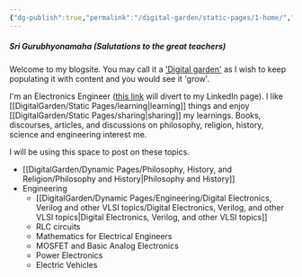 ```yaml
---
{"dg-publish":true,"permalink":"/digital-garden/static-pages/1-home/","tags":"gardenEntry","dgHomeLink":true,"dgPassFrontmatter":false}
---
```


##### Sri Gurubhyonamaha (Salutations to the great teachers)
Welcome to my blogsite. You may call it a ['Digital garden'](https://maggieappleton.com/garden-history) as I wish to keep populating it with content and you would see it 'grow'. 

I'm an Electronics Engineer ([this link](https://www.linkedin.com/in/shiva-teja-irivinti-352721156/) will divert to my LinkedIn page). I like [[DigitalGarden/Static Pages/learning|learning]] things and enjoy [[DigitalGarden/Static Pages/sharing|sharing]] my learnings. Books, discourses, articles, and discussions on philosophy, religion, history, science and engineering interest me. 

I will be using this space to post on these topics.

- [[DigitalGarden/Dynamic Pages/Philosophy, History, and Religion/Philosophy and History|Philosophy and History]]
- Engineering
	- [[DigitalGarden/Dynamic Pages/Engineering/Digital Electronics, Verilog and other VLSI topics/Digital Electronics, Verilog, and other VLSI topics|Digital Electronics, Verilog, and other VLSI topics]]
	- RLC circuits
	- Mathematics for Electrical Engineers
	- MOSFET and Basic Analog Electronics
	- Power Electronics
	- Electric Vehicles


